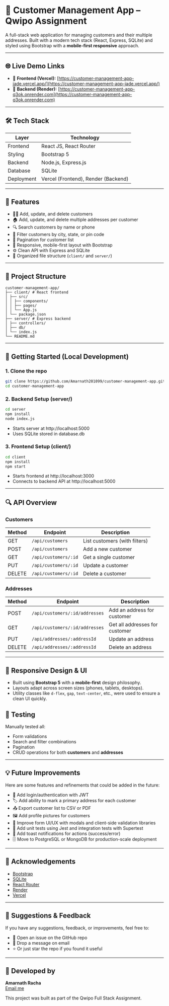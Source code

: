 # 🧾 Customer Management App – Qwipo Assignment

A full-stack web application for managing customers and their multiple addresses. Built with a modern tech stack (React, Express, SQLite) and styled using Bootstrap with a **mobile-first responsive** approach.

---

## 🌐 Live Demo Links

- 🔗 **Frontend (Vercel):** [https://customer-management-app-jade.vercel.app/](https://customer-management-app-jade.vercel.app/)
- 🔗 **Backend (Render):** [https://customer-management-app-q3ok.onrender.com](https://customer-management-app-q3ok.onrender.com)

---

## 🛠️ Tech Stack

| Layer      | Technology                          |
| ---------- | ----------------------------------- |
| Frontend   | React JS, React Router              |
| Styling    | Bootstrap 5                         |
| Backend    | Node.js, Express.js                 |
| Database   | SQLite                              |
| Deployment | Vercel (Frontend), Render (Backend) |

---

## 📱 Features

- 🧑‍💼 Add, update, and delete customers
- 🏠 Add, update, and delete multiple addresses per customer
- 🔍 Search customers by name or phone
- 🌆 Filter customers by city, state, or pin code
- 📄 Pagination for customer list
- 📱 Responsive, mobile-first layout with Bootstrap
- ⚙️ Clean API with Express and SQLite
- 📁 Organized file structure (`client/` and `server/`)

---

## 📁 Project Structure

```
customer-management-app/
├── client/ # React frontend
│ ├── src/
│ │ ├── components/
│ │ ├── pages/
│ │ └── App.js
│ └── package.json
├── server/ # Express backend
│ ├── controllers/
│ ├── db/
│ └── index.js
└── README.md
```

---

## 🚀 Getting Started (Local Development)

### 1. Clone the repo

```bash
git clone https://github.com/Amarnath201099/customer-management-app.git
cd customer-management-app
```

### 2. Backend Setup (server/)

```bash
cd server
npm install
node index.js
```

- Starts server at http://localhost:5000
- Uses SQLite stored in database.db

### 3. Frontend Setup (client/)

```bash
cd client
npm install
npm start
```

- Starts frontend at http://localhost:3000
- Connects to backend API at http://localhost:5000

---

## 🔍 API Overview

### Customers

| Method | Endpoint             | Description                   |
| ------ | -------------------- | ----------------------------- |
| GET    | `/api/customers`     | List customers (with filters) |
| POST   | `/api/customers`     | Add a new customer            |
| GET    | `/api/customers/:id` | Get a single customer         |
| PUT    | `/api/customers/:id` | Update a customer             |
| DELETE | `/api/customers/:id` | Delete a customer             |

### Addresses

| Method | Endpoint                       | Description                    |
| ------ | ------------------------------ | ------------------------------ |
| POST   | `/api/customers/:id/addresses` | Add an address for customer    |
| GET    | `/api/customers/:id/addresses` | Get all addresses for customer |
| PUT    | `/api/addresses/:addressId`    | Update an address              |
| DELETE | `/api/addresses/:addressId`    | Delete an address              |

---

## 🎯 Responsive Design & UI

- Built using **Bootstrap 5** with a **mobile-first** design philosophy.
- Layouts adapt across screen sizes (phones, tablets, desktops).
- Utility classes like `d-flex`, `gap`, `text-center`, etc., were used to ensure a clean UI quickly.

## 🧪 Testing

Manually tested all:

- Form validations
- Search and filter combinations
- Pagination
- CRUD operations for both **customers** and **addresses**

---

## 💡 Future Improvements

Here are some features and refinements that could be added in the future:

- 🚀 Add login/authentication with JWT
- 🏷️ Add ability to mark a primary address for each customer
- 📤 Export customer list to CSV or PDF
- 🖼️ Add profile pictures for customers
- 🎨 Improve form UI/UX with modals and client-side validation libraries
- 🧪 Add unit tests using Jest and integration tests with Supertest
- 🔔 Add toast notifications for actions (success/error)
- 🗄️ Move to PostgreSQL or MongoDB for production-scale deployment

---

## 🙌 Acknowledgements

- [Bootstrap](https://getbootstrap.com/)
- [SQLite](https://www.sqlite.org/)
- [React Router](https://reactrouter.com/)
- [Render](https://render.com/)
- [Vercel](https://vercel.com/)

---

## 💬 Suggestions & Feedback

If you have any suggestions, feedback, or improvements, feel free to:

- 🐞 Open an issue on the GitHub repo
- 💬 Drop a message on email
- ⭐ Or just star the repo if you found it useful

---

## 👤 Developed by

**Amarnath Racha**  
[Email me](mailto:amarnath201099@gmail.com)

This project was built as part of the Qwipo Full Stack Assignment.
